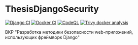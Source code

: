 # ThesisDjangoSecurity

[![Django CI](https://github.com/bolanebyla/ThesisDjangoSecurity/actions/workflows/django-test.yml/badge.svg)](https://github.com/bolanebyla/ThesisDjangoSecurity/actions/workflows/django-test.yml)
[![Docker CI](https://github.com/bolanebyla/ThesisDjangoSecurity/actions/workflows/docker-build.yaml/badge.svg)](https://github.com/bolanebyla/ThesisDjangoSecurity/actions/workflows/docker-build.yaml)
[![CodeQL](https://github.com/bolanebyla/ThesisDjangoSecurity/actions/workflows/codeql-analysis.yml/badge.svg)](https://github.com/bolanebyla/ThesisDjangoSecurity/actions/workflows/codeql-analysis.yml)
[![Trivy docker analysis](https://github.com/bolanebyla/ThesisDjangoSecurity/actions/workflows/trivy-docker-analysis.yaml/badge.svg)](https://github.com/bolanebyla/ThesisDjangoSecurity/actions/workflows/trivy-docker-analysis.yaml)

ВКР "Разработка методики безопасности web-приложений, использующих фреймворк Django"

